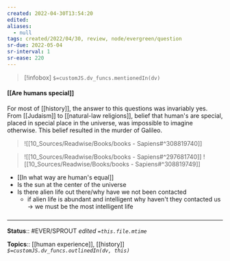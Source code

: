 ```yaml
---
created: 2022-04-30T13:54:20 
edited: 
aliases:
  - null
tags: created/2022/04/30, review, node/evergreen/question
sr-due: 2022-05-04
sr-interval: 1
sr-ease: 220
---
```

> [!infobox]
`$=customJS.dv_funcs.mentionedIn(dv)`

#### [[Are humans special]]

For most of [[history]], the answer to this questions was invariably yes.
From [[Judaism]] to [[natural-law religions]],
belief that human's are special, placed in special place in the universe, was impossible to imagine otherwise.
This belief resulted in the murder of Galileo.


> ![[10_Sources/Readwise/Books/books - Sapiens#^308819740]]


> ![[10_Sources/Readwise/Books/books - Sapiens#^297681740]]
> ![[10_Sources/Readwise/Books/books - Sapiens#^308819749]]

- [[In what way are human's equal]]
- Is the sun at the center of the universe
- Is there alien life out there/why have we not been contacted
	- if alien life is abundant and intelligent why haven't they contacted us -> we must be the most intelligent life
### <hr class="footnote"/>

**Status**:: #EVER/SPROUT
*edited `=this.file.mtime`*

**Topics**:: [[human experience]], [[history]]
*`$=customJS.dv_funcs.outlinedIn(dv, this)`*
